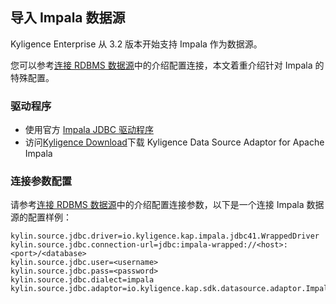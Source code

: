 ## 导入 Impala 数据源

Kyligence Enterprise 从 3.2 版本开始支持 Impala 作为数据源。

您可以参考[连接 RDBMS 数据源](README.md)中的介绍配置连接，本文着重介绍针对 Impala 的特殊配置。

### 驱动程序

- 使用官方 [Impala JDBC 驱动程序](https://www.cloudera.com/downloads/connectors/impala/jdbc/2-6-4.html)
- 访问[Kyligence Download](http://download.kyligence.io/#/addons)下载 Kyligence Data Source Adaptor for Apache Impala

### 连接参数配置

请参考[连接 RDBMS 数据源](README.md)中的介绍配置连接参数，以下是一个连接 Impala 数据源的配置样例：

```properties
kylin.source.jdbc.driver=io.kyligence.kap.impala.jdbc41.WrappedDriver
kylin.source.jdbc.connection-url=jdbc:impala-wrapped://<host>:<port>/<database>
kylin.source.jdbc.user=<username>
kylin.source.jdbc.pass=<password>
kylin.source.jdbc.dialect=impala
kylin.source.jdbc.adaptor=io.kyligence.kap.sdk.datasource.adaptor.ImpalaAdaptor
```